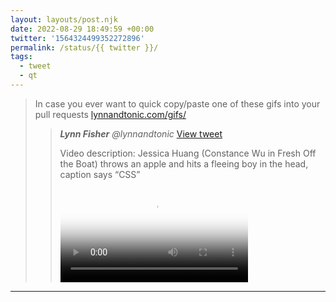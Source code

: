 ```yaml
---
layout: layouts/post.njk
date: 2022-08-29 18:49:59 +00:00
twitter: '1564324499352272896'
permalink: /status/{{ twitter }}/
tags: 
  - tweet
  - qt
---
```


> In case you ever want to quick copy/paste one of these gifs into your pull requests [lynnandtonic.com/gifs/](https://lynnandtonic.com/gifs/)
> 
> > <cite>**Lynn Fisher** @lynnandtonic</cite> [View tweet](/status/1084880013436936192/)
> > 
> > <p class="sr-only">Video description: Jessica Huang (Constance Wu in Fresh Off the Boat) throws an apple and hits a fleeing boy in the head, caption says “CSS”</p>
> > 
> > <video controls loop preload="metadata" poster="/img/Dw5ElbOVAAAzlRR.jpg"><source src="/img/1084880013436936192-Dw5ElbOVAAAzlRR.mp4">Your browser does not support the video tag.</video>

---
